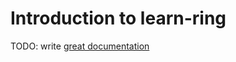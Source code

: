 # Introduction to learn-ring

TODO: write [great documentation](http://jacobian.org/writing/what-to-write/)
